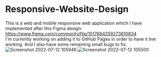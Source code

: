 # Responsive-Website-Design
This is a web and mobile responsive web application which I have implemented after this Figma design: https://www.figma.com/community/file/1017684259273610834  
I'm currently working on adding it to GitHub Pages in order to have it live working. And I also have some remaining small bugs to fix.
![Screenshot 2022-07-12 105946](https://user-images.githubusercontent.com/92092199/178465311-b4a25c9c-21d3-4830-bfe2-fe38d583962e.png)
![Screenshot 2022-07-12 105500](https://user-images.githubusercontent.com/92092199/178465316-c8f742b9-fdb4-4541-ac20-fee6bef90125.png)

